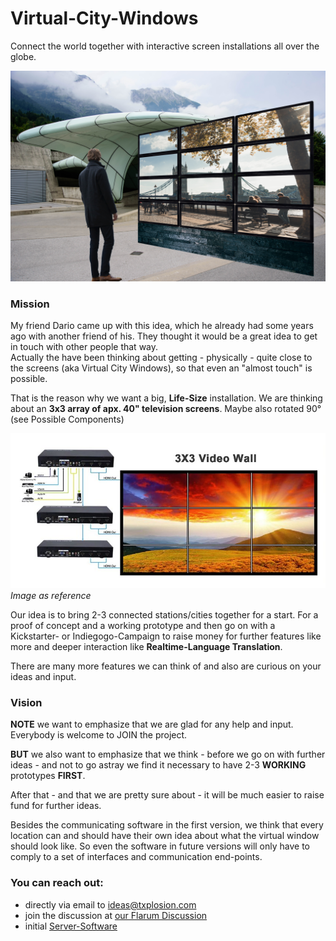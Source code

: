 # Virtual-City-Windows
Connect the world together with interactive screen installations all over the globe.

![Monitor Installation in Innsbruck](./InlineImages/InstallationMain.png)

### Mission

My friend Dario came up with this idea, which he already had some years ago with another friend of his. They thought it would be a great idea to get in touch with other people that way.  
Actually the have been thinking about getting - physically - quite close to the screens (aka Virtual City Windows), so that even an "almost touch" is possible.

That is the reason why we want a big, **Life-Size** installation. We are thinking about an **3x3 array of apx. 40" television screens**. Maybe also rotated 90° (see Possible Components)

![Technical MonitorArray](./InlineImages/Schnappschuss_112718_125600_AM.jpg)   
*Image as reference*

Our idea is to bring 2-3 connected stations/cities together for a start. For a proof of concept and a working prototype and then go on with a Kickstarter- or Indiegogo-Campaign to raise money for further features like more and deeper interaction like **Realtime-Language Translation**.

There are many more features we can think of and also are curious on your ideas and input.

### Vision

**NOTE** we want to emphasize that we are glad for any help and input. Everybody is welcome to JOIN the project. 

**BUT** we also want to emphasize that we think - before we go on with further ideas - and not to go astray we find it necessary to have 2-3 **WORKING** prototypes **FIRST**.

After that - and that we are pretty sure about - it will be much easier to raise fund for further ideas.

Besides the communicating software in the first version, we think that every location can and should have their own idea about what the virtual window should look like. So even the software in future versions will only have to comply to a set of interfaces and communication end-points.

### You can reach out:

* directly via email to ideas@txplosion.com
* join the discussion at [our Flarum Discussion](https://discuss.txplosion.com)
* initial [Server-Software](https://github.com/dariogreggio/VideoSender)
